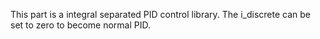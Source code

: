 This part is a integral separated PID control library. The i_discrete can be set to zero to become normal PID.
